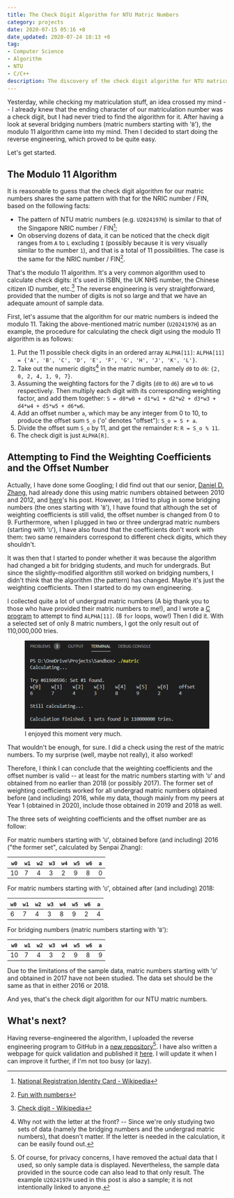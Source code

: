 ```yaml
---
title: The Check Digit Algorithm for NTU Matric Numbers
category: projects
date: 2020-07-15 05:16 +8
date_updated: 2020-07-24 18:13 +8
tag:
- Computer Science
- Algorithm
- NTU
- C/C++
description: The discovery of the check digit algorithm for NTU matriculation numbers.
---
```


Yesterday, while checking my matriculation stuff, an idea crossed my mind -- I already knew that the ending character of our matriculation number was a check digit, but I had never tried to find the algorithm for it. After having a look at several bridging numbers (matric numbers starting with '`B`'), the modulo 11 algorithm came into my mind. Then I decided to start doing the reverse engineering, which proved to be quite easy.

Let's get started.

## The Modulo 11 Algorithm

It is reasonable to guess that the check digit algorithm for our matric numbers shares the same pattern with that for the NRIC number / FIN, based on the following facts:

* The pattern of NTU matric numbers (e.g. `U2024197H`) is similar to that of the Singapore NRIC number / FIN[^1];
* On observing dozens of data, it can be noticed that the check digit ranges from `A` to `L` excluding `I` (possibly because it is very visually similar to the number `1`), and that is a total of 11 possibilities. The case is the same for the NRIC number / FIN[^2].

That's the modulo 11 algorithm. It's a very common algorithm used to calculate check digits: it's used in ISBN, the UK NHS number, the Chinese citizen ID number, etc.[^3] The reverse engineering is very straightforward, provided that the number of digits is not so large and that we have an adequate amount of sample data.

First, let's assume that the algorithm for our matric numbers is indeed the modulo 11. Taking the above-mentioned matric number (`U2024197H`) as an example, the procedure for calculating the check digit using the modulo 11 algorithm is as follows:

1. Put the 11 possible check digits in an ordered array `ALPHA[11]`: `ALPHA[11] = {'A', 'B', 'C', 'D', 'E', 'F', 'G', 'H', 'J', 'K', 'L'}`.
2. Take out the numeric digits[^4] in the matric number, namely `d0` to `d6`: `{2, 0, 2, 4, 1, 9, 7}`.
3. Assuming the weighting factors for the 7 digits (`d0` to `d6`) are `w0` to `w6` respectively. Then multiply each digit with its corresponding weighting factor, and add them together: `S = d0*w0 + d1*w1 + d2*w2 + d3*w3 + d4*w4 + d5*w5 + d6*w6`.
4. Add an offset number `a`, which may be any integer from 0 to 10, to produce the offset sum `S_o` ('o' denotes "offset"): `S_o = S + a`.
5. Divide the offset sum `S_o` by 11, and get the remainder `R`: `R = S_o % 11`.
6. The check digit is just `ALPHA[R]`.

## Attempting to Find the Weighting Coefficients and the Offset Number

Actually, I have done some Googling; I did find out that our senior, [Daniel D. Zhang](https://idf.github.io/), had already done this using matric numbers obtained between 2010 and 2012, and [here](https://github.com/idf/idf.github.io-deprecated/blob/master/_posts/2014-03-17-the-secret-behind-ntu-matriculation-numbers.md)'s his post. However, as I tried to plug in some bridging numbers (the ones starting with '`B`'), I have found that although the set of weighting coefficients is still valid, the offset number is changed from 0 to 9. Furthermore, when I plugged in two or three undergrad matric numbers (starting with '`U`'), I have also found that the coefficients don't work with them: two same remainders correspond to different check digits, which they shouldn't.

It was then that I started to ponder whether it was because the algorithm had changed a bit for bridging students, and much for undergrads. But since the slightly-modified algorithm still worked on bridging numbers, I didn't think that the algorithm (the pattern) has changed. Maybe it's just the weighting coefficients. Then I started to do my own engineering.

I collected quite a lot of undergrad matric numbers (A big thank you to those who have provided their matric numbers to me!), and I wrote a [C program](https://github.com/ZhongRuoyu/ntu-matric-number/blob/master/calculation/ntu_matric.c) to attempt to find `ALPHA[11]`. (8 `for` loops, wow!) Then I did it. With a selected set of only 8 matric numbers, I got the only result out of 110,000,000 tries.

<figure>
<img src="/assets/images/posts/2020-07/the_only_result.png" alt="The Only Result">
<figcaption>I enjoyed this moment very much.</figcaption>
</figure>

That wouldn't be enough, for sure. I did a check using the rest of the matric numbers. To my surprise (well, maybe not really), it also worked!

Therefore, I think I can conclude that the weighting coefficients and the offset number is valid -- at least for the matric numbers starting with '`U`' and obtained from no earlier than 2018 (or possibly 2017). The former set of weighting coefficients worked for all undergrad matric numbers obtained before (and including) 2016, while my data, though mainly from my peers at Year 1 (obtained in 2020), include those obtained in 2019 and 2018 as well.

The three sets of weighting coefficients and the offset number are as follow:

For matric numbers starting with '`U`', obtained before (and including) 2016 ("the former set", calculated by Senpai Zhang):

|`w0`|`w1`|`w2`|`w3`|`w4`|`w5`|`w6`|`a`|
|----|----|----|----|----|----|----|---|
|10  |7   |4   |3   |2   |9   |8   |0  |

For matric numbers starting with '`U`', obtained after (and including) 2018:

|`w0`|`w1`|`w2`|`w3`|`w4`|`w5`|`w6`|`a`|
|----|----|----|----|----|----|----|---|
|6   |7   |4   |3   |8   |9   |2   |4  |

For bridging numbers (matric numbers starting with '`B`'):

|`w0`|`w1`|`w2`|`w3`|`w4`|`w5`|`w6`|`a`|
|----|----|----|----|----|----|----|---|
|10  |7   |4   |3   |2   |9   |8   |9  |

Due to the limitations of the sample data, matric numbers starting with '`U`' and obtained in 2017 have not been studied. The data set should be the same as that in either 2016 or 2018.

And yes, that's the check digit algorithm for our NTU matric numbers.

## What's next?

Having reverse-engineered the algorithm, I uploaded the reverse engineering program to GitHub in a [new repository](https://github.com/ZhongRuoyu/ntu-matric-number)[^5]. I have also written a webpage for quick validation and published it [here](https://zhongruoyu.github.io/ntu-matric-number/). I will update it when I can improve it further, if I'm not too busy (or lazy).

[^1]: [National Registration Identity Card - Wikipedia](https://en.wikipedia.org/wiki/National_Registration_Identity_Card)

[^2]: [Fun with numbers](http://www.ngiam.net/NRIC/)

[^3]: [Check digit - Wikipedia](https://en.wikipedia.org/wiki/Check_digit)

[^4]: Why not with the letter at the front? -- Since we're only studying two sets of data (namely the bridging numbers and the undergrad matric numbers), that doesn't matter. If the letter is needed in the calculation, it can be easily found out.

[^5]: Of course, for privacy concerns, I have removed the actual data that I used, so only sample data is displayed. Nevertheless, the sample data provided in the source code can also lead to that only result. The example `U2024197H` used in this post is also a sample; it is not intentionally linked to anyone.
